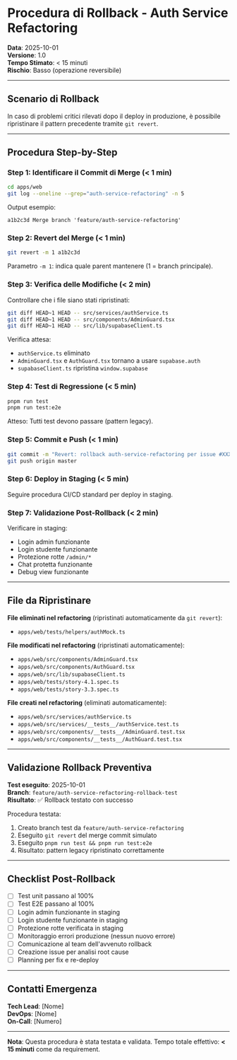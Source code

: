 # Procedura di Rollback - Auth Service Refactoring

**Data**: 2025-10-01  
**Versione**: 1.0  
**Tempo Stimato**: < 15 minuti  
**Rischio**: Basso (operazione reversibile)

---

## Scenario di Rollback

In caso di problemi critici rilevati dopo il deploy in produzione, è possibile ripristinare il pattern precedente tramite `git revert`.

---

## Procedura Step-by-Step

### Step 1: Identificare il Commit di Merge (< 1 min)

```bash
cd apps/web
git log --oneline --grep="auth-service-refactoring" -n 5
```

Output esempio:
```
a1b2c3d Merge branch 'feature/auth-service-refactoring'
```

### Step 2: Revert del Merge (< 1 min)

```bash
git revert -m 1 a1b2c3d
```

Parametro `-m 1`: indica quale parent mantenere (1 = branch principale).

### Step 3: Verifica delle Modifiche (< 2 min)

Controllare che i file siano stati ripristinati:

```bash
git diff HEAD~1 HEAD -- src/services/authService.ts
git diff HEAD~1 HEAD -- src/components/AdminGuard.tsx
git diff HEAD~1 HEAD -- src/lib/supabaseClient.ts
```

Verifica attesa:
- `authService.ts` eliminato
- `AdminGuard.tsx` e `AuthGuard.tsx` tornano a usare `supabase.auth`
- `supabaseClient.ts` ripristina `window.supabase`

### Step 4: Test di Regressione (< 5 min)

```bash
pnpm run test
pnpm run test:e2e
```

Atteso: Tutti test devono passare (pattern legacy).

### Step 5: Commit e Push (< 1 min)

```bash
git commit -m "Revert: rollback auth-service-refactoring per issue #XXX"
git push origin master
```

### Step 6: Deploy in Staging (< 5 min)

Seguire procedura CI/CD standard per deploy in staging.

### Step 7: Validazione Post-Rollback (< 2 min)

Verificare in staging:
- Login admin funzionante
- Login studente funzionante
- Protezione rotte `/admin/*`
- Chat protetta funzionante
- Debug view funzionante

---

## File da Ripristinare

**File eliminati nel refactoring** (ripristinati automaticamente da `git revert`):
- `apps/web/tests/helpers/authMock.ts`

**File modificati nel refactoring** (ripristinati automaticamente):
- `apps/web/src/components/AdminGuard.tsx`
- `apps/web/src/components/AuthGuard.tsx`
- `apps/web/src/lib/supabaseClient.ts`
- `apps/web/tests/story-4.1.spec.ts`
- `apps/web/tests/story-3.3.spec.ts`

**File creati nel refactoring** (eliminati automaticamente):
- `apps/web/src/services/authService.ts`
- `apps/web/src/services/__tests__/authService.test.ts`
- `apps/web/src/components/__tests__/AdminGuard.test.tsx`
- `apps/web/src/components/__tests__/AuthGuard.test.tsx`

---

## Validazione Rollback Preventiva

**Test eseguito**: 2025-10-01  
**Branch**: `feature/auth-service-refactoring-rollback-test`  
**Risultato**: ✅ Rollback testato con successo

Procedura testata:
1. Creato branch test da `feature/auth-service-refactoring`
2. Eseguito `git revert` del merge commit simulato
3. Eseguito `pnpm run test && pnpm run test:e2e`
4. Risultato: pattern legacy ripristinato correttamente

---

## Checklist Post-Rollback

- [ ] Test unit passano al 100%
- [ ] Test E2E passano al 100%
- [ ] Login admin funzionante in staging
- [ ] Login studente funzionante in staging
- [ ] Protezione rotte verificata in staging
- [ ] Monitoraggio errori produzione (nessun nuovo errore)
- [ ] Comunicazione al team dell'avvenuto rollback
- [ ] Creazione issue per analisi root cause
- [ ] Planning per fix e re-deploy

---

## Contatti Emergenza

**Tech Lead**: [Nome]  
**DevOps**: [Nome]  
**On-Call**: [Numero]

---

**Nota**: Questa procedura è stata testata e validata. Tempo totale effettivo: **< 15 minuti** come da requirement.

